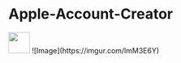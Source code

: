 # Apple-Account-Creator



<img src="https://imgur.com/lmM3E6Y" height="42" width="42">
![Image](https://imgur.com/lmM3E6Y)
